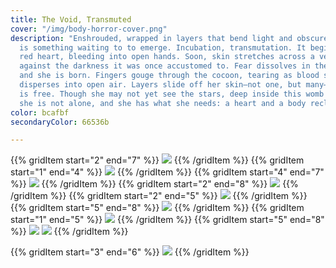 ```yaml
---
title: The Void, Transmuted
cover: "/img/body-horror-cover.png"
description: "Enshrouded, wrapped in layers that bend light and obscure form, there
  is something waiting to to emerge. Incubation, transmutation. It begins as a pulsing
  red heart, bleeding into open hands. Soon, skin stretches across a vertebra, recoiling
  against the darkness it was once accustomed to. Fear dissolves in the light, however,
  and she is born. Fingers gouge through the cocoon, tearing as blood seeps, and steam
  disperses into open air. Layers slide off her skin—not one, but many—and soon she
  is free. Though she may not yet see the stars, deep inside this womb of becoming,
  she is not alone, and she has what she needs: a heart and a body reclaimed.    \n"
color: bcafbf
secondaryColor: 66536b

---
```

{{% gridItem start="2" end="7" %}}
![](/img/the-void/the-void-11.png)
{{% /gridItem %}}
{{% gridItem start="1" end="4" %}}
![](/img/the-void/the-void-9.png)
{{% /gridItem %}}
{{% gridItem start="4" end="7" %}}
![](/img/the-void/the-void-18.png)
{{% /gridItem %}}
{{% gridItem start="2" end="8" %}}
![](/img/the-void/the-void-37.png)
{{% /gridItem %}}
{{% gridItem start="2" end="5" %}}
![](/img/the-void/the-void-40.png)
{{% /gridItem %}}
{{% gridItem start="5" end="8" %}}
![](/img/the-void/the-void-39.png)
{{% /gridItem %}}
{{% gridItem start="1" end="5" %}}
![](/img/the-void/the-void-29.png)
{{% /gridItem %}}
{{% gridItem start="5" end="8" %}}
![](/img/the-void/the-void-illu-2.png)
![](/img/the-void/the-void-32.png)
{{% /gridItem %}}





{{% gridItem start="3" end="6" %}}
![](/img/the-void/the-void-illu-1.png)
{{% /gridItem %}}